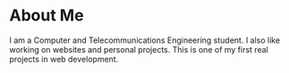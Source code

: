 # About Me
I am a Computer and Telecommunications Engineering student. I also like working on websites and personal projects.
This is one of my first real projects in web development.
